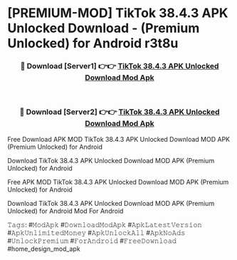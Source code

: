# [PREMIUM-MOD] TikTok 38.4.3 APK Unlocked Download - (Premium Unlocked) for Android r3t8u



<div align="center">
<h3>🔴 Download [Server1] 👉👉 <a href="https://momento.my/?title=TikTok_38.4.3_APK_Unlocked_Download">TikTok 38.4.3 APK Unlocked Download Mod Apk</a></h3><br>

<h3>🔴 Download [Server2] 👉👉 <a href="https://momento.my/?title=TikTok_38.4.3_APK_Unlocked_Download">TikTok 38.4.3 APK Unlocked Download Mod Apk</a></h3>
</div>



Free Download APK MOD TikTok 38.4.3 APK Unlocked Download MOD APK (Premium Unlocked) for Android

Download TikTok 38.4.3 APK Unlocked Download MOD APK (Premium Unlocked) for Android

Free APK MOD TikTok 38.4.3 APK Unlocked Download MOD APK (Premium Unlocked) for Android

Download TikTok 38.4.3 APK Unlocked Download MOD APK (Premium Unlocked) for Android Mod For Android

𝚃𝚊𝚐𝚜: #𝙼𝚘𝚍𝙰𝚙𝚔 #𝙳𝚘𝚠𝚗𝚕𝚘𝚊𝚍𝙼𝚘𝚍𝙰𝚙𝚔 #𝙰𝚙𝚔𝙻𝚊𝚝𝚎𝚜𝚝𝚅𝚎𝚛𝚜𝚒𝚘𝚗 #𝙰𝚙𝚔𝚄𝚗𝚕𝚒𝚖𝚒𝚝𝚎𝚍𝙼𝚘𝚗𝚎𝚢 #𝙰𝚙𝚔𝚄𝚗𝚕𝚘𝚌𝚔𝙰𝚕𝚕 #𝙰𝚙𝚔𝙽𝚘𝙰𝚍𝚜 #𝚄𝚗𝚕𝚘𝚌𝚔𝙿𝚛𝚎𝚖𝚒𝚞𝚖 #𝙵𝚘𝚛𝙰𝚗𝚍𝚛𝚘𝚒𝚍 #𝙵𝚛𝚎𝚎𝙳𝚘𝚠𝚗𝚕𝚘𝚊𝚍 #home_design_mod_apk
